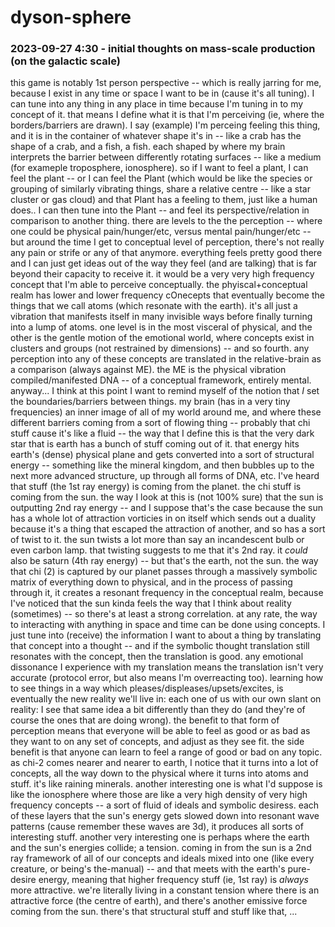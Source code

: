 # dyson-sphere

### 2023-09-27 4:30 - initial thoughts on mass-scale production (on the galactic scale)

this game is notably 1st person perspective -- which is really jarring for me, because I exist in any time or space I want to be in (cause it's all tuning).
  I can tune into any thing in any place in time because I'm tuning in to my concept of it.
    that means I define what it is that I'm perceiving (ie, where the borders/barriers are drawn). I say (example) I'm perceing feeling this thing, and it is in the container of whatever shape it's in -- like a crab has the shape of a crab, and a fish, a fish. each shaped by where my brain interprets the barrier between differently rotating surfaces -- like a medium (for exameple troposphere, ionosphere).
    so if I want to feel a plant, I can feel the plant -- or I can feel the Plant (which would be like the species or grouping of similarly vibrating things, share a relative centre -- like a star cluster or gas cloud) and that Plant has a feeling to them, just like a human does.. I can then tune into the Plant -- and feel its perspective/relation in comparison to another thing.
      there are levels to the the perception -- where one could be physical pain/hunger/etc, versus mental pain/hunger/etc -- but around the time I get to conceptual level of perception, there's not really any pain or strife or any of that anymore. everything feels pretty good there and I can just get ideas out of the way they feel (and are talking) that is far beyond their capacity to receive it. it would be a very very high frequency concept that I'm able to perceive conceptually.
        the phyiscal+conceptual realm has lower and lower frequency cOnecepts that eventually become the things that we call atoms (which resonate with the earth). it's all just a vibration that manifests itself in many invisible ways before finally turning into a lump of atoms.
      one level is in the most visceral of physical, and the other is the gentle motion of the emotional world, where concepts exist in clusters and groups (not restrained by dimensions) -- and so fourth. any perception into any of these concepts are translated in the relative-brain as a comparison (always against ME).
        the ME is the physical vibration compiled/manifested DNA -- of a conceptual framework, entirely mental. anyway...
  I think at this point I want to remind myself of the notion that *I* set the boundaries/barriers between things. my brain (has in a very tiny frequencies) an inner image of all of my world around me, and where these different barriers coming from a sort of flowing thing -- probably that chi stuff cause it's like a fluid --
    the way that I define this is that the very dark star that is earth has a bunch of stuff coming out of it. that energy hits earth's (dense) physical plane and gets converted into a sort of structural energy -- something like the mineral kingdom, and then bubbles up to the next more advanced structure, up through all forms of DNA, etc. I've heard that stuff (the 1st ray energy) is coming from the planet. the chi stuff is coming from the sun.
      the way I look at this is (not 100% sure) that the sun is outputting 2nd ray energy -- and I suppose that's the case because the sun has a whole lot of attraction vorticies in on itself which sends out a duality because it's a thing that escaped the attraction of another, and so has a sort of twist to it. the sun twists a lot more than say an incandescent bulb or even carbon lamp. that twisting suggests to me that it's 2nd ray.
      it *could* also be saturn (4th ray energy) -- but that's the earth, not the sun.
      the way that chi (2) is captured by our planet passes through a massively symbolic matrix of everything down to physical, and in the process of passing through it, it creates a resonant frequency in the conceptual realm, because I've noticed that the sun kinda feels the way that I think about reality (sometimes) -- so there's at least a strong correlation. at any rate, the way to interacting with anything in space and time can be done using concepts. I just tune into (receive) the information I want to about a thing by translating that concept into a thought -- and if the symbolic thought translation still resonates with the concept, then the translation is good. any emotional dissonance I experience with my translation means the translation isn't very accurate (protocol error, but also means I'm overreacting too).
        learning how to see things in a way which pleases/displeases/upsets/excites, is eventually the new reality we'll live in: each one of us with our own slant on reality: I see that same idea a bit differently than they do (and they're of course the ones that are doing wrong). the benefit to that form of perception means that everyone will be able to feel as good or as bad as they want to on any set of concepts, and adjust as they see fit. the side benefit is that anyone can learn to feel a range of good or bad on any topic.
  as chi-2 comes nearer and nearer to earth, I notice that it turns into a lot of concepts, all the way down to the physical where it turns into atoms and stuff. it's like raining minerals.
  another interesting one is what I'd suppose is like the ionosphere where those are like a very high density of very high frequency concepts -- a sort of fluid of ideals and symbolic desiress.
  each of these layers that the sun's energy gets slowed down into resonant wave patterns (cause remember these waves are 3d), it produces all sorts of interesting stuff.
  another very interesting one is perhaps where the earth and the sun's energies collide; a tension. coming in from the sun is a 2nd ray framework of all of our concepts and ideals mixed into one (like every creature, or being's the-manual) -- and that meets with the earth's pure-desire energy, meaning that higher frequency stuff (ie, 1st ray) is *always* more attractive.
    we're literally living in a constant tension where there is an attractive force (the centre of earth), and there's another emissive force coming from the sun. there's that structural stuff and stuff like that, ... 
